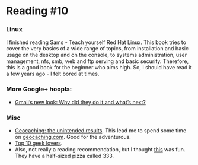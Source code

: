 <!-- -
Title: Reading #10
Author: Marios Zindilis
First Published: 2011-07-21
- -->

Reading #10
===========

<h3>Linux</h3>
I finished reading Sams - Teach yourself Red Hat Linux. This book tries to cover the very basics of a wide range of topics, from installation and basic usage on the desktop and on the console, to systems administration, user management, nfs, smb, web and ftp serving and basic security. Therefore, this is a good book for the beginner who aims high. So, I should have read it a few years ago - I felt bored at times.

<h3>More Google+ hoopla:</h3>
<ul><li><a href="http://www.techrepublic.com/blog/google-in-the-enterprise/gmail-8217s-new-look-why-did-they-do-it-and-what-8217s-next/174">Gmail’s new look: Why did they do it and what’s next?</a></li>
</ul>
<h3>Misc</h3>
<ul><li><a href="http://www.bbc.co.uk/news/uk-england-leeds-14039229">Geocaching: the unintended results</a>. This lead me to spend some time on <a href="http://www.geocaching.com/">geocaching.com</a>. Good for the adventurous.</li>
<li><a href="http://asia.cnet.com/top-10-geek-lovers-61990429.htm">Top 10 geek lovers</a>.</li>
<li>Also, not really a reading recommendation, but I thought <a href="http://hellpizza.com/">this</a> was fun. They have a half-sized pizza called 333.</li>
</ul>

